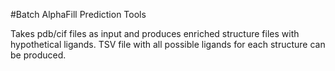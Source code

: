 #Batch AlphaFill Prediction Tools

Takes pdb/cif files as input and produces enriched structure files with hypothetical ligands.
TSV file with all possible ligands for each structure can be produced.
